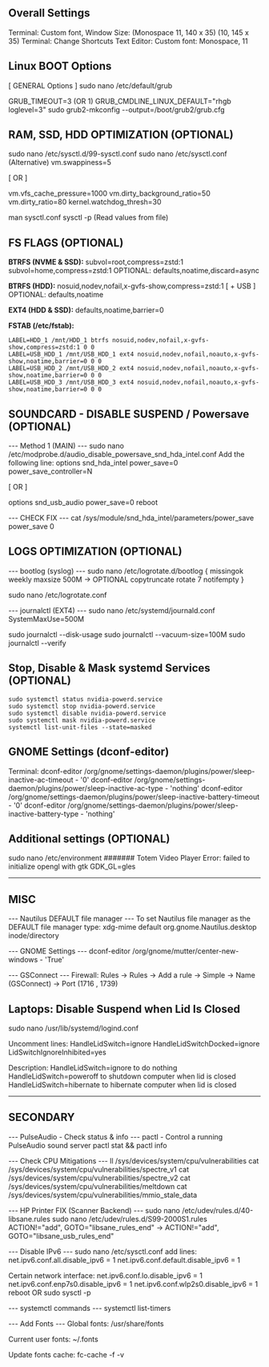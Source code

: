 ## Overall Settings
Terminal: Custom font, Window Size: (Monospace 11, 140 x 35) (10, 145 x 35)
Terminal: Change Shortcuts
Text Editor: Custom font: Monospace, 11

## Linux BOOT Options
[ GENERAL Options ]
sudo nano /etc/default/grub

GRUB_TIMEOUT=3 (OR 1)
GRUB_CMDLINE_LINUX_DEFAULT="rhgb loglevel=3"
sudo grub2-mkconfig --output=/boot/grub2/grub.cfg

## RAM, SSD, HDD OPTIMIZATION (OPTIONAL)
sudo nano /etc/sysctl.d/99-sysctl.conf
sudo nano /etc/sysctl.conf (Alternative)
vm.swappiness=5

[ OR ]

vm.vfs_cache_pressure=1000
vm.dirty_background_ratio=50
vm.dirty_ratio=80
kernel.watchdog_thresh=30

man sysctl.conf
sysctl -p (Read values from file)

## FS FLAGS (OPTIONAL)
**BTRFS (NVME & SSD):**
subvol=root,compress=zstd:1
subvol=home,compress=zstd:1
OPTIONAL: defaults,noatime,discard=async

**BTRFS (HDD):**
nosuid,nodev,nofail,x-gvfs-show,compress=zstd:1 [ + USB ]
OPTIONAL: defaults,noatime

**EXT4 (HDD & SSD):**
defaults,noatime,barrier=0

**FSTAB (/etc/fstab):**
```
LABEL=HDD_1 /mnt/HDD_1 btrfs nosuid,nodev,nofail,x-gvfs-show,compress=zstd:1 0 0
LABEL=USB_HDD_1 /mnt/USB_HDD_1 ext4 nosuid,nodev,nofail,noauto,x-gvfs-show,noatime,barrier=0 0 0
LABEL=USB_HDD_2 /mnt/USB_HDD_2 ext4 nosuid,nodev,nofail,noauto,x-gvfs-show,noatime,barrier=0 0 0
LABEL=USB_HDD_3 /mnt/USB_HDD_3 ext4 nosuid,nodev,nofail,noauto,x-gvfs-show,noatime,barrier=0 0 0
```

## SOUNDCARD - DISABLE SUSPEND / Powersave (OPTIONAL)
--- Method 1 (MAIN) ---
sudo nano /etc/modprobe.d/audio_disable_powersave_snd_hda_intel.conf
Add the following line:
options snd_hda_intel power_save=0 power_save_controller=N

[ OR ]

options snd_usb_audio power_save=0
reboot

--- CHECK FIX ---
cat /sys/module/snd_hda_intel/parameters/power_save
power_save 0

## LOGS OPTIMIZATION (OPTIONAL)
--- bootlog (syslog) ---
sudo nano /etc/logrotate.d/bootlog
{
    missingok
    weekly
    maxsize 500M -> OPTIONAL
    copytruncate
    rotate 7
    notifempty
}

sudo nano /etc/logrotate.conf

--- journalctl (EXT4) ---
sudo nano /etc/systemd/journald.conf
SystemMaxUse=500M

sudo journalctl --disk-usage
sudo journalctl --vacuum-size=100M
sudo journalctl --verify

## Stop, Disable & Mask systemd Services (OPTIONAL)
```
sudo systemctl status nvidia-powerd.service
sudo systemctl stop nvidia-powerd.service
sudo systemctl disable nvidia-powerd.service
sudo systemctl mask nvidia-powerd.service
systemctl list-unit-files --state=masked
```

## GNOME Settings (dconf-editor)
Terminal:
dconf-editor /org/gnome/settings-daemon/plugins/power/sleep-inactive-ac-timeout - '0'
dconf-editor /org/gnome/settings-daemon/plugins/power/sleep-inactive-ac-type - 'nothing'
dconf-editor /org/gnome/settings-daemon/plugins/power/sleep-inactive-battery-timeout - '0'
dconf-editor /org/gnome/settings-daemon/plugins/power/sleep-inactive-battery-type - 'nothing'

## Additional settings (OPTIONAL)

sudo nano /etc/environment
####### Totem Video Player Error: failed to initialize opengl with gtk
GDK_GL=gles

____

## MISC
--- Nautilus DEFAULT file manager ---
To set Nautilus file manager as the DEFAULT file manager type:
xdg-mime default org.gnome.Nautilus.desktop inode/directory

--- GNOME Settings ---
dconf-editor /org/gnome/mutter/center-new-windows - 'True'

--- GSConnect ---
Firewall: Rules -> Rules -> Add a rule -> Simple -> Name (GSConnect) -> Port (1716 , 1739)

## Laptops: Disable Suspend when Lid Is Closed
sudo nano /usr/lib/systemd/logind.conf

Uncomment lines:
HandleLidSwitch=ignore
HandleLidSwitchDocked=ignore
LidSwitchIgnoreInhibited=yes

Description:
HandleLidSwitch=ignore to do nothing
HandleLidSwitch=poweroff to shutdown computer when lid is closed
HandleLidSwitch=hibernate to hibernate computer when lid is closed

___

## SECONDARY
--- PulseAudio - Check status & info ---
pactl - Control a running PulseAudio sound server
pactl stat && pactl info

--- Check CPU Mitigations ---
ll /sys/devices/system/cpu/vulnerabilities
cat /sys/devices/system/cpu/vulnerabilities/spectre_v1
cat /sys/devices/system/cpu/vulnerabilities/spectre_v2
cat /sys/devices/system/cpu/vulnerabilities/meltdown
cat /sys/devices/system/cpu/vulnerabilities/mmio_stale_data

--- HP Printer FIX (Scanner Backend) ---
sudo nano /etc/udev/rules.d/40-libsane.rules
sudo nano /etc/udev/rules.d/S99-2000S1.rules
ACTION!="add", GOTO="libsane_rules_end" -> ACTION!="add", GOTO="libsane_usb_rules_end"

--- Disable IPv6 ---
sudo nano /etc/sysctl.conf
add lines:
net.ipv6.conf.all.disable_ipv6 = 1
net.ipv6.conf.default.disable_ipv6 = 1

Certain network interface:
net.ipv6.conf.lo.disable_ipv6 = 1
net.ipv6.conf.enp7s0.disable_ipv6 = 1
net.ipv6.conf.wlp2s0.disable_ipv6 = 1
reboot OR sudo sysctl -p

--- systemctl commands ---
systemctl list-timers

--- Add Fonts ---
Global fonts:
/usr/share/fonts

Current user fonts:
~/.fonts

Update fonts cache:
fc-cache -f -v
